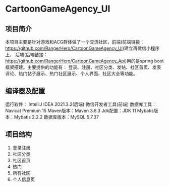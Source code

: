 # CartoonGameAgency_UI
## 项目简介
本项目主要是针对游戏和ACG群体做了一个交流社区，前端(前端链接：https://github.com/RangerHero/CartoonGameAgency_UI)建立再微信小程序上，
后端(后端链接：https://github.com/RangerHero/CartoonGameAgency_Api)用的是spring boot框架搭建。主要提供的功能有：
登录、注册、社区分类、发帖、社区首页、发表评论、热门帖子展示、热门社区展示、个人界面、社区大全等功能。
## 编译器及配置
运行软件： IntelliJ IDEA 2021.3.2(后端) 微信开发者工具(前端)
数据库工具：Navicat  Premium 15
Maven版本：Maven 3.6.3
Jdk配置：JDK 11
Mybatis版本：Mybatis 2.2.2
数据库版本：MySQL 5.7.37
## 项目结构
1. 登录注册
2. 社区分类
3. 社区首页
4. 热门
5. 所有社区
6. 个人信息页

